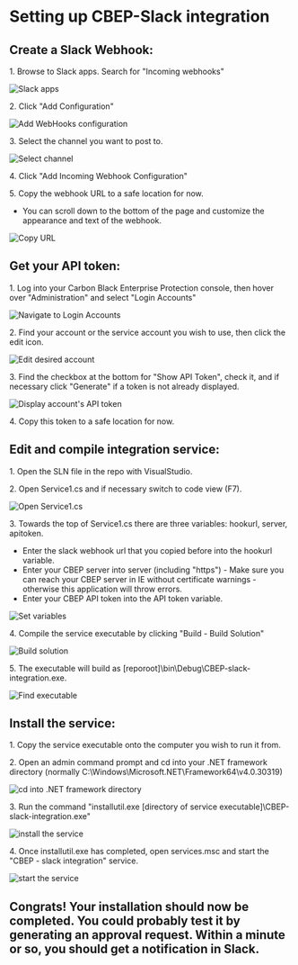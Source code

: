 # Setting up CBEP-Slack integration

## Create a Slack Webhook:
1\.  Browse to Slack apps.  Search for "Incoming webhooks"

![](https://downloads.semrauconsulting.com/cbep-slack-integration/readme-images/webhook/1.png "Slack apps")

2\.  Click "Add Configuration"

![](https://downloads.semrauconsulting.com/cbep-slack-integration/readme-images/webhook/2.png "Add WebHooks configuration")

3\.  Select the channel you want to post to.

![](https://downloads.semrauconsulting.com/cbep-slack-integration/readme-images/webhook/3.png "Select channel")

4\.  Click "Add Incoming Webhook Configuration"

5\.  Copy the webhook URL to a safe location for now.
  -  You can scroll down to the bottom of the page and customize the appearance and text of the webhook.
  
![](https://downloads.semrauconsulting.com/cbep-slack-integration/readme-images/webhook/4.png "Copy URL")
  

## Get your API token:
1\.  Log into your Carbon Black Enterprise Protection console, then hover over "Administration" and select "Login Accounts"

![](https://downloads.semrauconsulting.com/cbep-slack-integration/readme-images/token/1.png "Navigate to Login Accounts")

2\.  Find your account or the service account you wish to use, then click the edit icon.

![](https://downloads.semrauconsulting.com/cbep-slack-integration/readme-images/token/2.png "Edit desired account")

3\.  Find the checkbox at the bottom for "Show API Token", check it, and if necessary click "Generate" if a token is not already displayed.

![](https://downloads.semrauconsulting.com/cbep-slack-integration/readme-images/token/3.png "Display account's API token")

4\.  Copy this token to a safe location for now.


## Edit and compile integration service:
1\.  Open the SLN file in the repo with VisualStudio.

2\.  Open Service1.cs and if necessary switch to code view (F7).

![](https://downloads.semrauconsulting.com/cbep-slack-integration/readme-images/compile/1.png "Open Service1.cs")

3\.  Towards the top of Service1.cs there are three variables: hookurl, server, apitoken.
  -  Enter the slack webhook url that you copied before into the hookurl variable.
  -  Enter your CBEP server into server (including "https")
    -  Make sure you can reach your CBEP server in IE without certificate warnings - otherwise this application will throw errors.
  -  Enter your CBEP API token into the API token variable.
  
![](https://downloads.semrauconsulting.com/cbep-slack-integration/readme-images/compile/2.png "Set variables")
  
4\.  Compile the service executable by clicking "Build - Build Solution"

![](https://downloads.semrauconsulting.com/cbep-slack-integration/readme-images/compile/3.png "Build solution")

5\.  The executable will build as [reporoot]\bin\Debug\CBEP-slack-integration.exe.

![](https://downloads.semrauconsulting.com/cbep-slack-integration/readme-images/compile/4.png "Find executable")


## Install the service:
1\.  Copy the service executable onto the computer you wish to run it from.

2\.  Open an admin command prompt and cd into your .NET framework directory (normally C:\Windows\Microsoft.NET\Framework64\v4.0.30319)

![](https://downloads.semrauconsulting.com/cbep-slack-integration/readme-images/install/1.png "cd into .NET framework directory")

3\.  Run the command "installutil.exe [directory of service executable]\CBEP-slack-integration.exe"

![](https://downloads.semrauconsulting.com/cbep-slack-integration/readme-images/install/2.png "install the service")

4\.  Once installutil.exe has completed, open services.msc and start the "CBEP - slack integration" service.

![](https://downloads.semrauconsulting.com/cbep-slack-integration/readme-images/install/3.png "start the service")


## Congrats!  Your installation should now be completed.  You could probably test it by generating an approval request.  Within a minute or so, you should get a notification in Slack.